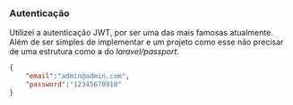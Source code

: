 ### Autenticação 

Utilizei a autenticação JWT, por ser uma das mais famosas atualmente. Além de ser simples de implementar e um projeto como esse não precisar de uma estrutura como a do *laravel/passport*.

```json
{
    "email":"admin@admin.com",
    "password":"12345678910"
}
```